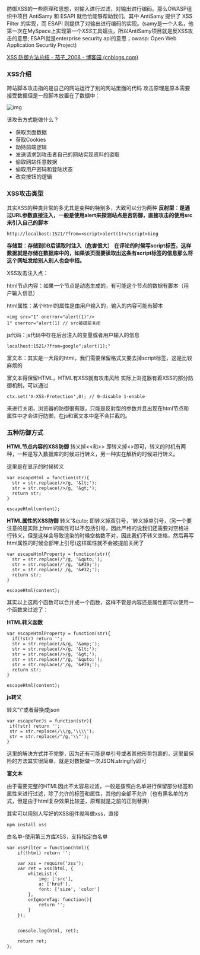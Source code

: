 防御XSS的一些原理和思想，对输入进行过滤，对输出进行编码。那么OWASP组织中项目 AntiSamy 和 ESAPI 就恰恰能够帮助我们。其中 AntiSamy 提供了 XSS Filter 的实现，而 ESAPI 则提供了对输出进行编码的实现。(samy是一个人名，他第一次在MySpace上实现第一个*XSS*工具蠕虫，所以AntiSamy项目就是反XSS攻击的意思; ESAPI就是enterprise security api的意思；owasp: Open Web Application Securtiy Project)

[XSS 防御方法总结 - 茄子_2008 - 博客园 (cnblogs.com)](https://www.cnblogs.com/xd502djj/p/10786865.html)



### **XSS介绍**

跨站脚本攻击指的是自己的网站运行了别的网站里面的代码
攻击原理是原本需要接受数据但是一段脚本放置在了数据中：

![img](https://pic1.zhimg.com/80/v2-b72619a29189bed5544cefd048a94ec0_720w.jpg)

该攻击方式能做什么？

- 获取页面数据
- 获取Cookies
- 劫持前端逻辑
- 发送请求到攻击者自己的网站实现资料的盗取
- 偷取网站任意数据
- 偷取用户密码和登陆状态
- 改变按钮的逻辑

### **XSS攻击类型**

其实XSS的种类非常的多尤其是变种的特别多，大致可以分为两种
**反射型：是通过URL参数直接注入，一般是使用alert来探测站点是否防御，直接攻击的使用src来引入自己的脚本**

```text
http://localhost:1521/?from=<script>alert(1)</script>bing
```

**存储型：存储到DB后读取时注入（危害很大）**
**在评论的时候写script标签，这样数据就是存储在数据库中的，如果该页面要读取出这条有script标签的信息那么将这个网址发给别人别人也会中招。**

XSS攻击注入点：

html节点内容：如果一个节点是动态生成的，有可能这个节点的数据有脚本（用户输入信息）

html属性：某个html的属性是由用户输入的，输入的内容可能有脚本

```text
<img src="1" onerror="alert(1)"/>
1" onerror="alert(1) // src被提前关闭
```

js代码：js代码中存在后台注入的变量或者用户输入的信息

```text
localhost:1521/?from=google";alert(1);"
```

富文本：其实是一大段的html，我们需要保留格式又要去掉script标签，这是比较麻烦的

富文本得保留HTML，HTML有XSS就有攻击风险
实际上浏览器有着XSS的部分防御机制，可以通过

```text
ctx.set('X-XSS-Protection',0); // 0-disable 1-enable
```

来进行关闭，浏览器的防御很有限，只能是反射型的参数并且出现在html节点和属性中才会进行防御，在js和富文本中是不会拦截的。

### **五种防御方式**

**HTML节点内容的XSS防御**
转义掉<<和>> 即转义掉<>即可，转义的时机有两种，一种是写入数据库的时候进行转义，另一种实在解析的时候进行转义。

这里是在显示的时候转义

```text
var escapeHtml = function(str){
  str = str.replace(/>/g, '&lt;');
  str = str.replace(/>/g, '&gt;');
  return str;
}

escapeHtml(content);
```

**HTML属性的XSS防御**
转义”&quto; 即转义掉双引号，'转义掉单引号，(另一个要注意的是实际上html的属性可以不包括引号，因此严格的说我们还需要对空格进行转义，但是这样会导致渲染的时候空格数不对，因此我们不转义空格，然后再写html属性的时候全部带上引号)这样属性就不会被提前关闭了

```text
var escapeHtmlProperty = function(str){
  str = str.replace(/"/g, '&quto;');
  str = str.replace(/'/g, '&#39;');
  str = str.replace(/ /g, '&#32;');
  return str;
}

escapeHtml(content);
```

其实以上这两个函数可以合并成一个函数，这样不管是内容还是属性都可以使用一个函数来过滤了：

**HTML转义函数**

```text
var escapeHtmlProperty = function(str){
  if(!str) return '';
  str = str.replace(/&/g, '&amp;');
  str = str.replace(/>/g, '&lt;'); 
  str = str.replace(/>/g, '&gt;');
  str = str.replace(/"/g, '&quto;');
  str = str.replace(/'/g, '&#39;');
  return str;
}

escapeHtml(content);
```

**js转义**

转义”\”或者替换成json

```text
var escapeForJs = function(str){
 if(!str) return '';
 str = str.replace(/\\/g,'\\\\');
 str = str.replace(/"/g,'\\"');
}
```

这里的解决方式并不完整，因为还有可能是单引号或者其他形势包裹的，这里最保险的方法其实很简单，就是对数据做一次JSON.stringify即可

**富文本**

由于需要完整的HTML因此不太容易过滤，一般是按照白名单进行保留部分标签和属性来进行过滤，除了允许的标签和属性，其他的全部不允许（也有黑名单的方式，但是由于html复杂效果比较差，原理就是之前的正则替换）

其实可以用别人写好的XSS组件就叫做xss，直接

```text
npm install xss
```

白名单-使用第三方库XSS，支持指定白名单

```text
var xssFilter = function(html){
    if(!html) return '';

    var xss = require('xss');
    var ret = xss(html, {
        whiteList:{
            img: ['src'],
            a: ['href'],
            font: ['size', 'color']
        },
        onIgnoreTag: function(){
            return '';
        }
    });


    console.log(html, ret);

    return ret;
};
```
